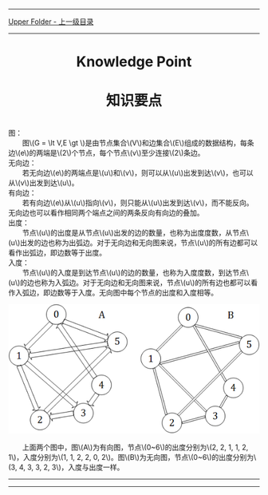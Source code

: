 <script type="text/javascript" async src="//cdn.bootcss.com/mathjax/2.7.0/MathJax.js?config=TeX-AMS-MML_HTMLorMML"></script>
<script type="text/javascript" async src="https://cdnjs.cloudflare.com/ajax/libs/mathjax/2.7.1/MathJax.js?config=TeX-MML-AM_CHTML"></script>


--------
[Upper Folder - 上一级目录](../)


--------

<div>
<h1 align="center">Knowledge Point</h1>
<h1 align="center">知识要点</h1>
<br>
图： <br>
&emsp;&emsp;图\(G = \lt V,E \gt \)是由节点集合\(V\)和边集合\(E\)组成的数据结构，每条边\(e\)的两端是\(2\)个节点，每个节点\(v\)至少连接\(2\)条边。 <br>
无向边： <br>
&emsp;&emsp;若无向边\(e\)的两端点是\(u\)和\(v\)，则可以从\(u\)出发到达\(v\)，也可以从\(v\)出发到达\(u\)。 <br>
有向边： <br>
&emsp;&emsp;若有向边\(e\)从\(u\)指向\(v\)，则只能从\(u\)出发到达\(v\)，而不能反向。无向边也可以看作相同两个端点之间的两条反向有向边的叠加。 <br>
出度： <br>
&emsp;&emsp;节点\(u\)的出度是从节点\(u\)出发的边的数量，也称为出度度数，从节点\(u\)出发的边也称为出弧边。对于无向边和无向图来说，节点\(u\)的所有边都可以看作出弧边，即边数等于出度。 <br>
入度： <br>
&emsp;&emsp;节点\(u\)的入度是到达节点\(u\)的边的数量，也称为入度度数，到达节点\(u\)的边也称为入弧边。对于无向边和无向图来说，节点\(u\)的所有边也都可以看作入弧边，即边数等于入度。无向图中每个节点的出度和入度相等。 <br>
<p align="center"><img src="../res/KnowledgePoint1.png" /></p>
&emsp;&emsp;上面两个图中，图\(A\)为有向图，节点\(0~6\)的出度分别为\(2, 2, 1, 1, 2, 1\)，入度分别为\(1, 1, 2, 2, 0, 2\)。图\(B\)为无向图，节点\(0~6\)的出度分别为\(3, 4, 3, 3, 2, 3\)，入度与出度一样。 <br>
</div>


--------
--------
